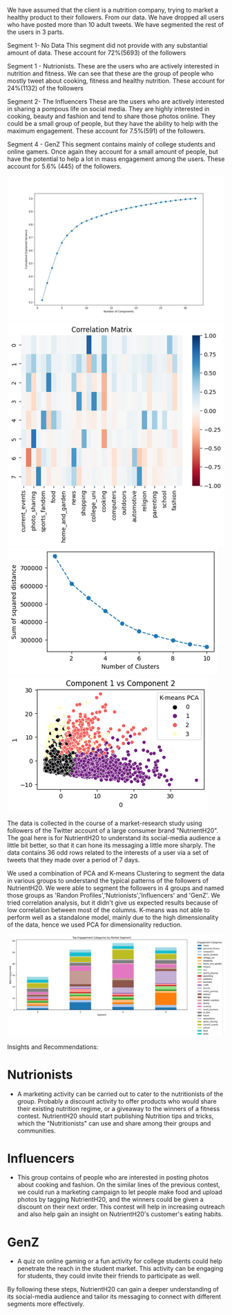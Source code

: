 We have assumed that the client is a nutrition company, trying to market a healthy product to their followers. 
From our data. We have dropped all users who have posted more than 10 adult tweets. 
We have segmented the rest of the users in 3 parts.




Segment 1- No Data
This segment did not provide with any substantial amount of data. These account for 72%(5693) of the followers

Segment 1 - Nutrionists.
These are the users who are actively interested in nutrition and fitness. We can see that these are the group of people who mostly tweet about cooking, fitness and healthy nutrition. These account for 24%(1132) of the followers

Segment 2- The Influencers
These are the users who are actively interested in sharing a pompous life on social media. They are highly interested in cooking, beauty and fashion and tend to share those photos online. They could be a small group of people, but they have the ability to help with the maximum engagement. These account for 7.5%(591) of the followers. 


Segment 4 - GenZ
This segment contains mainly of college students and online gamers. Once again they account for a small amount of people, but have the potential to help a lot in mass engagement among the users. These account for 5.6% (445) of the followers.


![Alt text](pca_estimate.jpeg)
![Alt text](image.png)
![Alt text](image-1.png)
![Alt text](image-2.png)


The data is collected in the course of a market-research study using followers of the Twitter account of a large consumer brand "NutrientH20". The goal here is for NutrientH20 to understand its social-media audience a little bit better, so that it can hone its messaging a little more sharply.
The data contains 36 odd rows related to the interests of a user via a set of tweets that they made over a period of 7 days.



We used a combination of PCA and K-means Clustering to segment the data in various groups to understand the typical patterns of the followers of NutrientH20. We were able to segment the followers in 4 groups and named those groups as 'Randon Profiles','Nutrionists','Influencers' and 'GenZ'. We tried correlation analysis, but it didn't give us expected results because of low correlation between most of the columns. 
K-means was not able to perform well as a standalone model, mainly due to the high dimensionality of the data, hence we used PCA for dimensionality reduction.


![Alt text](breakup.jpeg)

Insights and Recommendations: 
# Nutrionists 
- A marketing activity can be carried out to cater to the nutritionists of the group. Probably a discount activity to offer products who would share their existing nutrition regime, or a giveaway to the winners of a fitness contest. NutrientH20 should start publishing Nutrition tips and tricks, which the "Nutritionists" can use and share among their groups and communities.

# Influencers
- This group contains of people who are interested in posting photos about cooking and fashion. On the similar lines of the previous contest, we could run a marketing campaign to let people make food and upload photos by tagging NutrientH20, and the winners could be given a discount on their next order. This contest will help in increasing outreach and also help gain an insight on NutrientH20's customer's eating habits. 

# GenZ
- A quiz on online gaming or a fun activity for college students could help penetrate the reach in the student market. This activity can be engaging for students, they could invite their friends to participate as well.

By following these steps, NutrientH20 can gain a deeper understanding of its social-media audience and tailor its messaging to connect with different segments more effectively.
